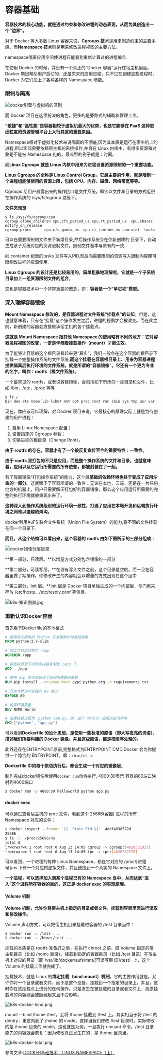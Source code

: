 # 容器基础

**容器技术的核心功能，就是通过约束和修改进程的动态表现，从而为其创造出一个“边界”。**

对于 Docker 等大多数 Linux 容器来说，**Cgroups 技术**是用来制造约束的主要手段，而**Namespace 技术**则是用来修改进程视图的主要方法。



namespace隔离应用空间使进程只能看到重新计算过的进程编号.

在使用 Docker 的时候，并没有一个真正的“Docker 容器”运行在宿主机里面。Docker 项目帮助用户启动的，还是原来的应用进程，只不过在创建这些进程时，Docker 为它们加上了各种各样的 Namespace 参数。



### 限制与隔离

![docker引擎与虚拟机的区别](../../img/container-1.jpg)

而 Docker 项目在这里扮演的角色，更多的是旁路式的辅助和管理工作。

**“敏捷”和“高性能”是容器相较于虚拟机最大的优势，也是它能够在 PaaS 这种更细粒度的资源管理平台上大行其道的重要原因。**

Namespace相对于虚拟化技术来说隔离的不彻底,因为其本质是运行在宿主机上的进程,所以实际需要依赖宿主机的系统操作,并且在 Linux 内核中，有很多资源和对象是不能被 Namespace 化的，最典型的例子就是：时间。

而**Linux Cgroups 就是 Linux 内核中用来为进程设置资源限制的一个重要功能。**

**Linux Cgroups 的全称是 Linux Control Group。它最主要的作用，就是限制一个进程组能够使用的资源上限，包括 CPU、内存、磁盘、网络带宽等等。**

Cgroups 给用户暴露出来的操作接口是文件系统，即它以文件和目录的方式组织在操作系统的 /sys/fs/cgroup 路径下。

**文件夹预览**

```shell
$ ls /sys/fs/cgroup/cpu
cgroup.clone_children cpu.cfs_period_us cpu.rt_period_us  cpu.shares notify_on_release
cgroup.procs      cpu.cfs_quota_us  cpu.rt_runtime_us cpu.stat  tasks
```



可以在需要限制的文件夹下新增目录,然后操作系统会在你新创建的 目录下，自动生成该子系统对应的资源限制文件。限制文件基本与原有的一致.

向 container 组里的tasks 文件写入PID,然后向需要限制的资源写入限制内容即可限制改进程的资源使用.

**Linux Cgroups 的设计还是比较易用的，简单粗暴地理解呢，它就是一个子系统目录加上一组资源限制文件的组合**。

这也是容器技术中一个非常重要的概念，即：**容器是一个“单进程”模型。**







### 深入理解容器镜像

**Mount Namespace 修改的，是容器进程对文件系统“挂载点”的认知**。但是，这也就意味着，只有在“挂载”这个操作发生之后，进程的视图才会被改变。而在此之前，新创建的容器会直接继承宿主机的各个挂载点。

**这就是 Mount Namespace 跟其他 Namespace 的使用略有不同的地方：它对容器进程视图的改变，一定是伴随着挂载操作（mount）才能生效。**

为了能够让容器的这个根目录看起来更“真实”，我们一般会在这个容器的根目录下挂载一个完整操作系统的文件系统.**而这个挂载在容器根目录上、用来为容器进程提供隔离后执行环境的文件系统，就是所谓的“容器镜像”。它还有一个更为专业的名字，叫作：rootfs（根文件系统）。**

一个最常见的 rootfs，或者说容器镜像，会包括如下所示的一些目录和文件，比如 /bin，/etc，/proc 等等

```sh
$ ls /
bin dev etc home lib lib64 mnt opt proc root run sbin sys tmp usr var
```



现在，你应该可以理解，对 Docker 项目来说，它最核心的原理实际上就是为待创建的用户进程：

1. 启用 Linux Namespace 配置；
2. 设置指定的 Cgroups 参数；
3. 切换进程的根目录（Change Root）。

**由于 rootfs 的存在，容器才有了一个被反复宣传至今的重要特性：一致性。**

**由于 rootfs 里打包的不只是应用，而是整个操作系统的文件和目录，也就意味着，应用以及它运行所需要的所有依赖，都被封装在了一起。**

有了容器镜像“打包操作系统”的能力，这个最**基础的依赖环境也终于变成了应用沙盒的一部分**。这就赋予了容器所谓的一致性：无论在本地、云端，还是在一台任何地方的机器上，用户只需要解压打包好的容器镜像，那么这个应用运行所需要的完整的执行环境就被重现出来了。

**这种深入到操作系统级别的运行环境一致性，打通了应用在本地开发和远端执行环境之间难以逾越的鸿沟。**

docker利用AuFS 联合文件系统（Union File System）的能力,将不同的文件挂载在同一个目录下.

**而且，从这个结构可以看出来，这个容器的 rootfs 由如下图所示的三部分组成：**

![docker镜像分层目录](../../img/k8s-docker-rootfs.png)

**第一部分，只读层。**以增量方式分别包含镜像的一部分

**第二部分，可读写层。**在没有写入文件之前，这个目录是空的。而一旦在容器里做了写操作，你修改产生的内容就会以增量的方式出现在这个层中

**第三部分，Init 层。**Init 层是 Docker 项目单独生成的一个内部层，专门用来存放 /etc/hosts、/etc/resolv.conf 等信息。

![k8s-知识图谱.jpg](../../img/k8s-知识图谱.jpg)



### 重新认识Docker容器

首先看下Dockerfile的基本格式

```dockerfile
# 使用官方提供的 Python 开发镜像作为基础镜像
FROM python:2.7-slim
 
# 将工作目录切换为 /app
WORKDIR /app
 
# 将当前目录下的所有内容复制到 /app 下
ADD . /app
 
# 使用 pip 命令安装这个应用所需要的依赖
RUN pip install --trusted-host pypi.python.org -r requirements.txt
 
# 允许外界访问容器的 80 端口
EXPOSE 80
 
# 设置环境变量
ENV NAME World
 
# 设置容器进程为：python app.py，即：这个 Python 应用的启动命令
CMD ["python", "app.py"]
```

可以看到**Dockerfile 的设计思想，是使用一些标准的原语（即大写高亮的词语），描述我们所要构建的 Docker 镜像。并且这些原语，都是按顺序处理的。**

此外还存在ENTRYPOINT原语,完整格式为ENTRYPOINT CMD,Docker 会为你提供一个隐含的 ENTRYPOINT，即：`/bin/sh -c`

**Dockerfile 中的每个原语执行后，都会生成一个对应的镜像层**。

制作完成docker镜像后使用`docker run`命令执行, 4000:80表示 容器的80端口映射到4000端口

```sh
$ docker run -p 4000:80 helloworld python app.py
```

#### docker exec

可以通过查看宿主机的 proc 文件，看到这个 25686(容器) 进程的所有 Namespace 对应的文件：

```sh
$ docker inspect --format '{{ .State.Pid }}'  4ddf4638572d
25686
$ ls -l  /proc/25686/ns
total 0
lrwxrwxrwx 1 root root 0 Aug 13 14:05 cgroup -> cgroup:[4026531835]
lrwxrwxrwx 1 root root 0 Aug 13 14:05 ipc -> ipc:[4026532278]
```

可以看到，一个进程的每种 Linux Namespace，都在它对应的 /proc/[进程号]/ns 下有一个对应的虚拟文件，并且链接到一个真实的 Namespace 文件上。

**一个进程，可以选择加入到某个进程已有的 Namespace 当中，从而达到“进入”这个进程所在容器的目的，这正是 docker exec 的实现原理。**



#### **Volume 机制**

**Volume 机制，允许你将宿主机上指定的目录或者文件，挂载到容器里面进行读取和修改操作。**

 Volume 声明方式，可以把宿主机目录挂载进容器的 /test 目录当中：

```sh
$ docker run -v /test ...
$ docker run -v /home:/test ...
```

挂载的本质是在 rootfs 准备好之后，在执行 chroot 之前，把 Volume 指定的宿主机目录（比如 /home 目录），挂载到指定的容器目录（比如 /test 目录）在宿主机上对应的目录（即 /var/lib/docker/aufs/mnt/[可读写层 ID]/test）上，这个 Volume 的挂载工作就完成了。

挂载技术，就是 Linux 的**绑定挂载（bind mount）机制**。它的主要作用就是，允许你将一个目录或者文件，而不是整个设备，挂载到一个指定的目录上。并且，这时你在该挂载点上进行的任何操作，只是发生在被挂载的目录或者文件上，而原挂载点的内容则会被隐藏起来且不受影响。

![k8s-docker-bind.png](../../img/k8s-docker-bind.png)



mount --bind /home /test，会将 /home 挂载到 /test 上。其实相当于将 /test 的 dentry，重定向到了 /home 的 inode。这样当我们修改 /test 目录时，实际修改的是 /home 目录的 inode。这也就是为何，一旦执行 umount 命令，/test 目录原先的内容就会恢复：因为修改真正发生在的，是 /home 目录里。

![k8s-docker-total.png](../../img/k8s-docker-total.png)





















参考文章:[DOCKER基础技术：LINUX NAMESPACE（上）](https://coolshell.cn/articles/17010.html)